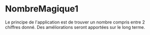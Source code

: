 # NombreMagique1
Le principe de l'application est de trouver un nombre compris entre 2 chiffres donné.
Des améliorations seront apportées sur le long terme.
